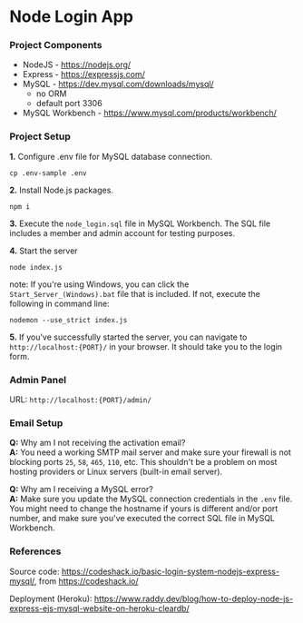 # Node Login App

### Project Components

* NodeJS - https://nodejs.org/
* Express - https://expressjs.com/
* MySQL - https://dev.mysql.com/downloads/mysql/
  - no ORM
  - default port 3306
* MySQL Workbench - https://www.mysql.com/products/workbench/

### Project Setup

**1.** Configure .env file for MySQL database connection.
```
cp .env-sample .env
``` 

**2.** Install Node.js packages.
```
npm i
```

**3.** Execute the `node_login.sql` file in MySQL Workbench. The SQL file includes a member and admin account for testing purposes.

**4.** Start the server
```
node index.js
```
note: If you're using Windows, you can click the `Start_Server_(Windows).bat` file that is included. If not, execute the following in command line: 
```
nodemon --use_strict index.js
```

**5.** If you've successfully started the server, you can navigate to `http://localhost:{PORT}/` in your browser. It should take you to the login form.

### Admin Panel

URL: `http://localhost:{PORT}/admin/`

### Email Setup

**Q:** Why am I not receiving the activation email?\
**A:** You need a working SMTP mail server and make sure your firewall is not blocking ports `25`, `58`, `465`, `110`, etc. This shouldn't be a problem on most hosting providers or Linux servers (built-in email server).

**Q:** Why am I receiving a MySQL error?\
**A:** Make sure you update the MySQL connection credentials in the `.env` file. You might need to change the hostname if yours is different and/or port number, and make sure you've executed the correct SQL file in MySQL Workbench.

### References 

Source code: https://codeshack.io/basic-login-system-nodejs-express-mysql/, from https://codeshack.io/

Deployment (Heroku): https://www.raddy.dev/blog/how-to-deploy-node-js-express-ejs-mysql-website-on-heroku-cleardb/
